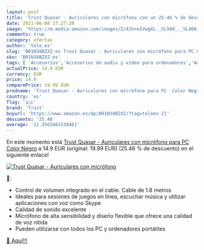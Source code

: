 ```yaml
---
layout: post
title: 'Trust Quasar - Auriculares con micrófono con un 25.46 % de descuento'
date: 2021-06-08 17:27:20
image: 'https://m.media-amazon.com/images/I/41h+eIVwgXL._SL500_._SL400_.jpg'
comments: true
category: ofertas
author: 'tole.es'
slug: 'B01N38BZXZ-es Trust Quasar - Auriculares con micrófono para PC Color Negro'
sku: 'B01N38BZXZ-es'
tags: [ 'Accesorios','Accesorios de audio y vídeo para ordenadores','Auriculares con micrófonos','Informática','auriculares','trust', ]
actualPrice: 14.9 EUR
currency: EUR
price: 14.9
comparePrice: 19.99 EUR
prodname: 'Trust Quasar - Auriculares con micrófono para PC  Color Negro'
country: 'es'
flag: '🇪🇸'
brand: 'Trust'
buyurl: 'https://www.amazon.es/dp/B01N38BZXZ/?tag=tolees-21'
descuento: '25.46'
average: '11.3563461538461'
---
```


En este momento está [Trust Quasar - Auriculares con micrófono para PC  Color Negro](https://www.amazon.es/dp/B01N38BZXZ/?tag=tolees-21) a 14.9 EUR (original: 19.99 EUR) (25.46 %  de descuento) en el siguiente enlace!

[![Trust Quasar - Auriculares con micrófono](https://m.media-amazon.com/images/I/41h+eIVwgXL._SL500_._SL400_.jpg)](https://www.amazon.es/dp/B01N38BZXZ/?tag=tolees-21)

🔎:

- Control de volumen integrado en el cable. Cable de 1.8 metros
- Ideales para sesiones de juegos en línea, escuchar música y utilizar aplicaciones con voz como Skype
- Calidad de sonido excelente
- Micrófono de alta sensibilidad y diseño flexible que ofrece una calidad de voz nítida
- Pueden utilizarse con todos los PC y ordenadores portátiles

[🛒 Aquí!!!](https://www.amazon.es/dp/B01N38BZXZ/?tag=tolees-21)
